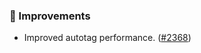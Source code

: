 ### 🎨 Improvements
* Improved autotag performance. ([#2368](https://github.com/stashapp/stash/pull/2368))
